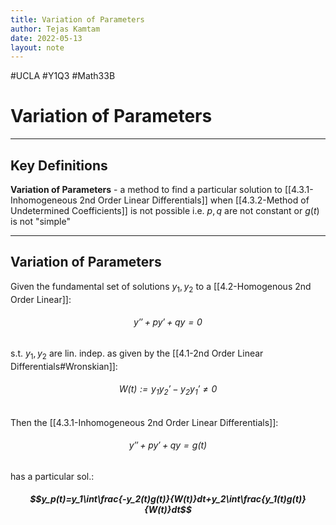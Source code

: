 ```yaml
---
title: Variation of Parameters
author: Tejas Kamtam
date: 2022-05-13
layout: note
---
```

#UCLA #Y1Q3 #Math33B 
# Variation of Parameters

---

## Key Definitions
**Variation of Parameters** - a method to find a particular solution to [[4.3.1-Inhomogeneous 2nd Order Linear Differentials]] when [[4.3.2-Method of Undetermined Coefficients]] is not possible
i.e. $p,q$ are not constant or $g(t)$ is not "simple"

---

## Variation of Parameters
Given the fundamental set of solutions $y_1,y_2$ to a [[4.2-Homogenous 2nd Order Linear]]:
###### $$y''+py'+qy=0$$
s.t. $y_1,y_2$ are lin. indep. as given by the [[4.1-2nd Order Linear Differentials#Wronskian]]:
###### $$W(t):=y_1y_2'-y_2y_1'\not = 0$$
Then the [[4.3.1-Inhomogeneous 2nd Order Linear Differentials]]:
###### $$y''+py'+qy=g(t)$$
has a particular sol.:
##### $$y_p(t)=y_1\int\frac{-y_2(t)g(t)}{W(t)}dt+y_2\int\frac{y_1(t)g(t)}{W(t)}dt$$
